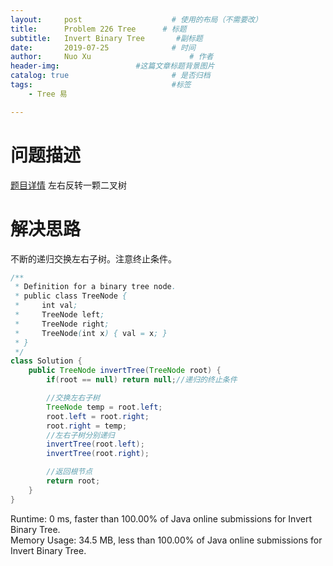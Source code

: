 ```yaml
---
layout:     post   				    # 使用的布局（不需要改）
title:      Problem 226 Tree      # 标题 
subtitle:   Invert Binary Tree       #副标题
date:       2019-07-25				# 时间
author:     Nuo Xu 						# 作者
header-img:              	#这篇文章标题背景图片
catalog: true 						# 是否归档
tags:								#标签
    - Tree 易

---
```

# 问题描述
[题目详情](https://leetcode.com/problems/invert-binary-tree/) 左右反转一颗二叉树
# 解决思路
不断的递归交换左右子树。注意终止条件。
```java
/**
 * Definition for a binary tree node.
 * public class TreeNode {
 *     int val;
 *     TreeNode left;
 *     TreeNode right;
 *     TreeNode(int x) { val = x; }
 * }
 */
class Solution {
    public TreeNode invertTree(TreeNode root) {
        if(root == null) return null;//递归的终止条件

        //交换左右子树
        TreeNode temp = root.left;
        root.left = root.right;
        root.right = temp;
        //左右子树分别递归
        invertTree(root.left);
        invertTree(root.right);

        //返回根节点
        return root;
    }
}
```
Runtime: 0 ms, faster than 100.00% of Java online submissions for Invert Binary Tree.  
Memory Usage: 34.5 MB, less than 100.00% of Java online submissions for Invert Binary Tree.